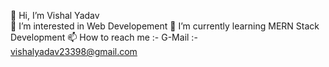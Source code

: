 👋 Hi, I’m Vishal Yadav<br/>
👀 I’m interested in Web Developement
🌱 I’m currently learning MERN Stack Development
📫 How to reach me :-
G-Mail :- vishalyadav23398@gmail.com

<!--
**vishalyadav-code/vishalyadav-code** is a ✨ _special_ ✨ repository because its `README.md` (this file) appears on your GitHub profile.

Here are some ideas to get you started:

👋 Hi, I’m Vishal Yadav
👀 I’m interested in Web Developement
🌱 I’m currently learning MERN Stack Development
📫 How to reach me :-
G-Mail :- vishalyadav23398@gmail.com

-
- 
-->
